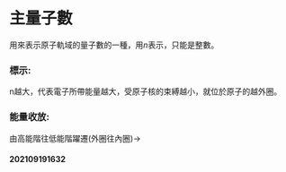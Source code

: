 # 主量子數

用來表示原子軌域的量子數的一種，用$n$表示，只能是整數。

### 標示:
n越大，代表電子所帶能量越大，受原子核的束縛越小，就位於原子的越外圈。
### 能量收放:
由高能階往低能階躍遷(外圈往內圈)->
#### 202109191632
